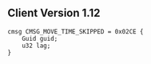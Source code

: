 ## Client Version 1.12

```rust,ignore
cmsg CMSG_MOVE_TIME_SKIPPED = 0x02CE {
    Guid guid;    
    u32 lag;    
}

```
